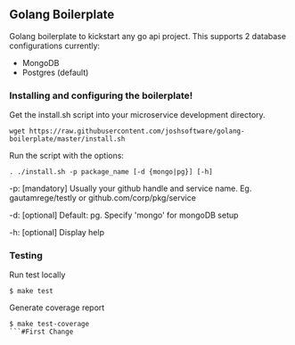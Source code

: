 ## Golang Boilerplate
Golang boilerplate to kickstart any go api project. This supports 2 database configurations currently:

* MongoDB
* Postgres (default)

### Installing and configuring the boilerplate!

Get the install.sh script into your microservice development directory.

```
wget https://raw.githubusercontent.com/joshsoftware/golang-boilerplate/master/install.sh
```

Run the script with the options:

```
. ./install.sh -p package_name [-d {mongo|pg}] [-h]
```

-p: [mandatory] Usually your github handle and service name. Eg. gautamrege/testly or github.com/corp/pkg/service

-d:  [optional] Default: pg. Specify 'mongo' for mongoDB setup

-h:  [optional] Display help

### Testing

Run test locally
```
$ make test
```
Generate coverage report
```
$ make test-coverage
```#First Change
